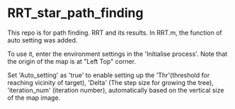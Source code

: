 # RRT_star_path_finding
This repo is for path finding.
RRT and its results. In RRT.m, the function of auto setting was added.

To use it, enter the environment settings in the 'Initialise process'.
Note that the origin of the map is at "Left Top" corner.

Set 'Auto_setting' as 'true' to enable setting up the 'Thr'(threshold for reaching vicinity of target),
'Delta' (The step size for growing the tree),
'iteration_num' (iteration number),
automatically based on the vertical size of the map image. 